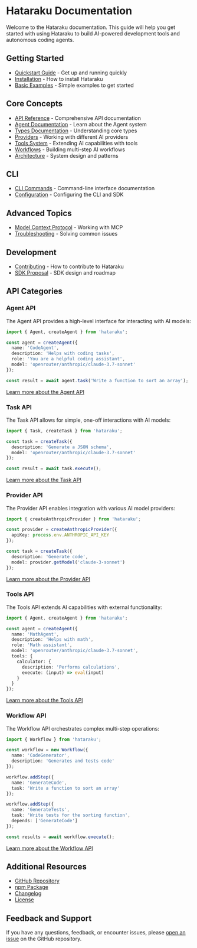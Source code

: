 # Hataraku Documentation

Welcome to the Hataraku documentation. This guide will help you get started with using Hataraku to build AI-powered development tools and autonomous coding agents.

## Getting Started

- [Quickstart Guide](./quickstart.md) - Get up and running quickly
- [Installation](../README.md#installation) - How to install Hataraku
- [Basic Examples](../examples/README.md) - Simple examples to get started

## Core Concepts

- [API Reference](./api-reference.md) - Comprehensive API documentation
- [Agent Documentation](./agent.md) - Learn about the Agent system
- [Types Documentation](./types.md) - Understanding core types
- [Providers](./providers.md) - Working with different AI providers
- [Tools System](./tools.md) - Extending AI capabilities with tools
- [Workflows](./workflow-proposal.md) - Building multi-step AI workflows
- [Architecture](./architecture.md) - System design and patterns

## CLI

- [CLI Commands](./cli-commands.md) - Command-line interface documentation
- [Configuration](./configuration.md) - Configuring the CLI and SDK

## Advanced Topics

- [Model Context Protocol](./mcp.md) - Working with MCP
- [Troubleshooting](./troubleshooting.md) - Solving common issues

## Development

- [Contributing](../CONTRIBUTING.md) - How to contribute to Hataraku
- [SDK Proposal](./sdk-proposal.md) - SDK design and roadmap

## API Categories

### Agent API

The Agent API provides a high-level interface for interacting with AI models:

```typescript
import { Agent, createAgent } from 'hataraku';

const agent = createAgent({
  name: 'CodeAgent',
  description: 'Helps with coding tasks',
  role: 'You are a helpful coding assistant',
  model: 'openrouter/anthropic/claude-3.7-sonnet'
});

const result = await agent.task('Write a function to sort an array');
```

[Learn more about the Agent API](./agent.md)

### Task API

The Task API allows for simple, one-off interactions with AI models:

```typescript
import { Task, createTask } from 'hataraku';

const task = createTask({
  description: 'Generate a JSON schema',
  model: 'openrouter/anthropic/claude-3.7-sonnet'
});

const result = await task.execute();
```

[Learn more about the Task API](./api-reference.md#task)

### Provider API

The Provider API enables integration with various AI model providers:

```typescript
import { createAnthropicProvider } from 'hataraku';

const provider = createAnthropicProvider({
  apiKey: process.env.ANTHROPIC_API_KEY
});

const task = createTask({
  description: 'Generate code',
  model: provider.getModel('claude-3-sonnet')
});
```

[Learn more about the Provider API](./providers.md)

### Tools API

The Tools API extends AI capabilities with external functionality:

```typescript
import { Agent, createAgent } from 'hataraku';

const agent = createAgent({
  name: 'MathAgent',
  description: 'Helps with math',
  role: 'Math assistant',
  model: 'openrouter/anthropic/claude-3.7-sonnet',
  tools: {
    calculator: {
      description: 'Performs calculations',
      execute: (input) => eval(input)
    }
  }
});
```

[Learn more about the Tools API](./tools.md)

### Workflow API

The Workflow API orchestrates complex multi-step operations:

```typescript
import { Workflow } from 'hataraku';

const workflow = new Workflow({
  name: 'CodeGenerator',
  description: 'Generates and tests code'
});

workflow.addStep({
  name: 'GenerateCode',
  task: 'Write a function to sort an array'
});

workflow.addStep({
  name: 'GenerateTests',
  task: 'Write tests for the sorting function',
  depends: ['GenerateCode']
});

const results = await workflow.execute();
```

[Learn more about the Workflow API](./workflow-proposal.md)

## Additional Resources

- [GitHub Repository](https://github.com/turlockmike/hataraku)
- [npm Package](https://www.npmjs.com/package/hataraku)
- [Changelog](../CHANGELOG.md)
- [License](../LICENSE)

## Feedback and Support

If you have any questions, feedback, or encounter issues, please [open an issue](https://github.com/turlockmike/hataraku/issues) on the GitHub repository. 